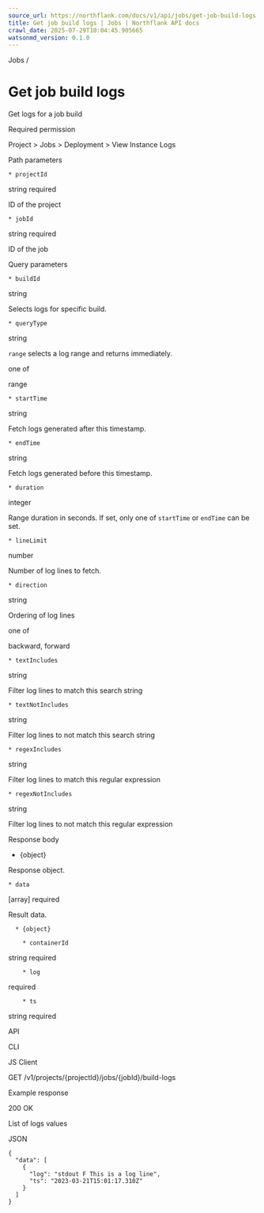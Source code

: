 ```yaml
---
source_url: https://northflank.com/docs/v1/api/jobs/get-job-build-logs
title: Get job build logs | Jobs | Northflank API docs
crawl_date: 2025-07-29T10:04:45.905665
watsonmd_version: 0.1.0
---
```


Jobs / 

# Get job build logs

Get logs for a job build

Required permission

Project > Jobs > Deployment > View Instance Logs

Path parameters

    * projectId

string required

ID of the project

    * jobId

string required

ID of the job




Query parameters

    * buildId

string

Selects logs for specific build.

    * queryType

string

`range` selects a log range and returns immediately.

one of

range

    * startTime

string

Fetch logs generated after this timestamp.

    * endTime

string

Fetch logs generated before this timestamp.

    * duration

integer

Range duration in seconds. If set, only one of `startTime` or `endTime` can be set.

    * lineLimit

number

Number of log lines to fetch.

    * direction

string

Ordering of log lines

one of

backward, forward

    * textIncludes

string

Filter log lines to match this search string

    * textNotIncludes

string

Filter log lines to not match this search string

    * regexIncludes

string

Filter log lines to match this regular expression

    * regexNotIncludes

string

Filter log lines to not match this regular expression




Response body

  * {object}

Response object.

    * data

[array] required

Result data.

      * {object}

        * containerId

string required

        * log

required

        * ts

string required




API

CLI

JS Client

GET /v1/projects/{projectId}/jobs/{jobId}/build-logs

Example response

200 OK

List of logs values

JSON
    
    
    {
      "data": [
        {
          "log": "stdout F This is a log line",
          "ts": "2023-03-21T15:01:17.310Z"
        }
      ]
    }